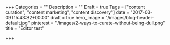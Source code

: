 +++
Categories = ""
Description = ""
Draft = true
Tags = ["content curation", "content marketing", "content discovery"]
date = "2017-03-09T15:43:32+00:00"
draft = true
hero_image = "/images/blog-header-default.jpg"
pinterest = "/images/2-ways-to-curate-without-being-dull.png"
title = "Editor test"

+++
